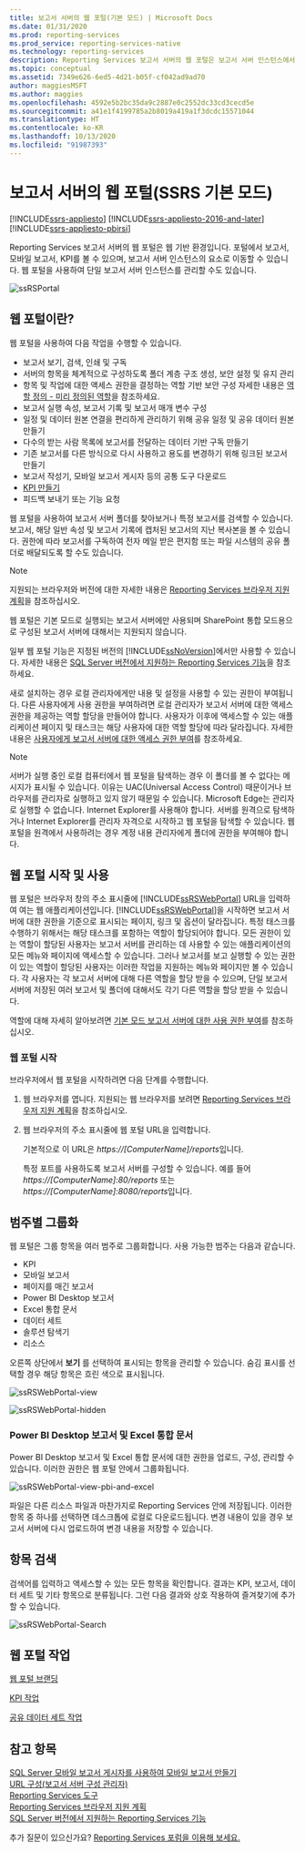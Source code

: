 ```yaml
---
title: 보고서 서버의 웹 포털(기본 모드) | Microsoft Docs
ms.date: 01/31/2020
ms.prod: reporting-services
ms.prod_service: reporting-services-native
ms.technology: reporting-services
description: Reporting Services 보고서 서버의 웹 포털은 보고서 서버 인스턴스에서 보고서, 모바일 보고서, KPI를 보고 요소를 탐색하기 위한 웹 기반 환경입니다.
ms.topic: conceptual
ms.assetid: 7349e626-6ed5-4d21-b05f-cf042ad9ad70
author: maggiesMSFT
ms.author: maggies
ms.openlocfilehash: 4592e5b2bc35da9c2887e0c2552dc33cd3cecd5e
ms.sourcegitcommit: a41e1f4199785a2b8019a419a1f3dcdc15571044
ms.translationtype: HT
ms.contentlocale: ko-KR
ms.lasthandoff: 10/13/2020
ms.locfileid: "91987393"
---
```

# <a name="the-web-portal-of-a-report-server-ssrs-native-mode"></a>보고서 서버의 웹 포털(SSRS 기본 모드)

[!INCLUDE[ssrs-appliesto](../includes/ssrs-appliesto.md)] [!INCLUDE[ssrs-appliesto-2016-and-later](../includes/ssrs-appliesto-2016-and-later.md)] [!INCLUDE[ssrs-appliesto-pbirsi](../includes/ssrs-appliesto-pbirs.md)]

Reporting Services 보고서 서버의 웹 포털은 웹 기반 환경입니다. 포털에서 보고서, 모바일 보고서, KPI를 볼 수 있으며, 보고서 서버 인스턴스의 요소로 이동할 수 있습니다. 웹 포털을 사용하여 단일 보고서 서버 인스턴스를 관리할 수도 있습니다.

![ssRSPortal](../reporting-services/media/ssrsportal.png)

## <a name="what-is-the-web-portal"></a>웹 포털이란?

웹 포털을 사용하여 다음 작업을 수행할 수 있습니다.

- 보고서 보기, 검색, 인쇄 및 구독
- 서버의 항목을 체계적으로 구성하도록 폴더 계층 구조 생성, 보안 설정 및 유지 관리
- 항목 및 작업에 대한 액세스 권한을 결정하는 역할 기반 보안 구성 자세한 내용은 [역할 정의 - 미리 정의된 역할](security/role-definitions-predefined-roles.md)을 참조하세요.
- 보고서 실행 속성, 보고서 기록 및 보고서 매개 변수 구성
- 일정 및 데이터 원본 연결을 편리하게 관리하기 위해 공유 일정 및 공유 데이터 원본 만들기
- 다수의 받는 사람 목록에 보고서를 전달하는 데이터 기반 구독 만들기
- 기존 보고서를 다른 방식으로 다시 사용하고 용도를 변경하기 위해 링크된 보고서 만들기
- 보고서 작성기, 모바일 보고서 게시자 등의 공통 도구 다운로드
- [KPI 만들기](../reporting-services/working-with-kpis-in-reporting-services.md)
- 피드백 보내기 또는 기능 요청

웹 포털을 사용하여 보고서 서버 폴더를 찾아보거나 특정 보고서를 검색할 수 있습니다. 보고서, 해당 일반 속성 및 보고서 기록에 캡처된 보고서의 지난 복사본을 볼 수 있습니다. 권한에 따라 보고서를 구독하여 전자 메일 받은 편지함 또는 파일 시스템의 공유 폴더로 배달되도록 할 수도 있습니다.

> [!NOTE]
> 지원되는 브라우저와 버전에 대한 자세한 내용은 [Reporting Services 브라우저 지원 계획](../reporting-services/browser-support-for-reporting-services-and-power-view.md)을 참조하십시오.

웹 포털은 기본 모드로 실행되는 보고서 서버에만 사용되며 SharePoint 통합 모드용으로 구성된 보고서 서버에 대해서는 지원되지 않습니다.

일부 웹 포털 기능은 지정된 버전의 [!INCLUDE[ssNoVersion](../includes/ssnoversion-md.md)]에서만 사용할 수 있습니다. 자세한 내용은 [SQL Server 버전에서 지원하는 Reporting Services 기능](../reporting-services/reporting-services-features-supported-by-the-editions-of-sql-server-2016.md)을 참조하세요.

새로 설치하는 경우 로컬 관리자에게만 내용 및 설정을 사용할 수 있는 권한이 부여됩니다. 다른 사용자에게 사용 권한을 부여하려면 로컬 관리자가 보고서 서버에 대한 액세스 권한을 제공하는 역할 할당을 만들어야 합니다. 사용자가 이후에 액세스할 수 있는 애플리케이션 페이지 및 태스크는 해당 사용자에 대한 역할 할당에 따라 달라집니다. 자세한 내용은 [사용자에게 보고서 서버에 대한 액세스 권한 부여](./security/grant-user-access-to-a-report-server.md)를 참조하세요.

> [!NOTE]
> 서버가 실행 중인 로컬 컴퓨터에서 웹 포털을 탐색하는 경우 이 폴더를 볼 수 없다는 메시지가 표시될 수 있습니다. 이유는 UAC(Universal Access Control) 때문이거나 브라우저를 관리자로 실행하고 있지 않기 때문일 수 있습니다. Microsoft Edge는 관리자로 실행할 수 없습니다. Internet Explorer를 사용해야 합니다. 서버를 원격으로 탐색하거나 Internet Explorer를 관리자 자격으로 시작하고 웹 포털을 탐색할 수 있습니다. 웹 포털을 원격에서 사용하려는 경우 계정 내용 관리자에게 폴더에 권한을 부여해야 합니다.  

## <a name="start-and-use-the-web-portal"></a>웹 포털 시작 및 사용

웹 포털은 브라우저 창의 주소 표시줄에 [!INCLUDE[ssRSWebPortal](../includes/ssrswebportal.md)] URL을 입력하여 여는 웹 애플리케이션입니다. [!INCLUDE[ssRSWebPortal](../includes/ssrswebportal.md)]을 시작하면 보고서 서버에 대한 권한을 기준으로 표시되는 페이지, 링크 및 옵션이 달라집니다. 특정 태스크를 수행하기 위해서는 해당 태스크를 포함하는 역할이 할당되어야 합니다.  모든 권한이 있는 역할이 할당된 사용자는 보고서 서버를 관리하는 데 사용할 수 있는 애플리케이션의 모든 메뉴와 페이지에 액세스할 수 있습니다. 그러나 보고서를 보고 실행할 수 있는 권한이 있는 역할이 할당된 사용자는 이러한 작업을 지원하는 메뉴와 페이지만 볼 수 있습니다. 각 사용자는 각 보고서 서버에 대해 다른 역할을 할당 받을 수 있으며, 단일 보고서 서버에 저장된 여러 보고서 및 폴더에 대해서도 각기 다른 역할을 할당 받을 수 있습니다.

역할에 대해 자세히 알아보려면 [기본 모드 보고서 서버에 대한 사용 권한 부여](../reporting-services/security/granting-permissions-on-a-native-mode-report-server.md)를 참조하십시오.

### <a name="start-the-web-portal"></a>웹 포털 시작

브라우저에서 웹 포털을 시작하려면 다음 단계를 수행합니다.

1. 웹 브라우저를 엽니다. 지원되는 웹 브라우저를 보려면 [Reporting Services 브라우저 지원 계획](../reporting-services/browser-support-for-reporting-services-and-power-view.md)을 참조하십시오.

2. 웹 브라우저의 주소 표시줄에 웹 포털 URL을 입력합니다.

    기본적으로 이 URL은 *https://[ComputerName]/reports*입니다.

    특정 포트를 사용하도록 보고서 서버를 구성할 수 있습니다. 예를 들어 *https://[ComputerName]:80/reports* 또는 *https://[ComputerName]:8080/reports*입니다.

## <a name="grouping-by-categories"></a>범주별 그룹화

웹 포털은 그룹 항목을 여러 범주로 그룹화합니다. 사용 가능한 범주는 다음과 같습니다.

- KPI
- 모바일 보고서
- 페이지를 매긴 보고서
- Power BI Desktop 보고서
- Excel 통합 문서
- 데이터 세트
- 솔루션 탐색기
- 리소스

오른쪽 상단에서 **보기** 를 선택하여 표시되는 항목을 관리할 수 있습니다. 숨김 표시를 선택할 경우 해당 항목은 흐린 색으로 표시됩니다.

![ssRSWebPortal-view](../reporting-services/media/ssrswebportal-view.png)

![ssRSWebPortal-hidden](../reporting-services/media/ssrswebportal-hidden.png)

### <a name="power-bi-desktop-reports-and-excel-workbooks"></a>Power BI Desktop 보고서 및 Excel 통합 문서

Power BI Desktop 보고서 및 Excel 통합 문서에 대한 권한을 업로드, 구성, 관리할 수 있습니다. 이러한 권한은 웹 포털 안에서 그룹화됩니다.

![ssRSWebPortal-view-pbi-and-excel](../reporting-services/media/ssrswebportal-view-pbi-and-excel.png)

파일은 다른 리소스 파일과 마찬가지로 Reporting Services 안에 저장됩니다. 이러한 항목 중 하나를 선택하면 데스크톱에 로컬로 다운로드됩니다. 변경 내용이 있을 경우 보고서 서버에 다시 업로드하여 변경 내용을 저장할 수 있습니다.

## <a name="search-for-items"></a>항목 검색

검색어를 입력하고 액세스할 수 있는 모든 항목을 확인합니다. 결과는 KPI, 보고서, 데이터 세트 및 기타 항목으로 분류됩니다. 그런 다음 결과와 상호 작용하여 즐겨찾기에 추가할 수 있습니다.

![ssRSWebPortal-Search](../reporting-services/media/ssrswebportal-search.png)

## <a name="web-portal-tasks"></a>웹 포털 작업

[웹 포털 브랜딩](../reporting-services/branding-the-web-portal.md)

[KPI 작업](../reporting-services/working-with-kpis-in-reporting-services.md)

[공유 데이터 세트 작업](../reporting-services/work-with-shared-datasets-web-portal.md)

## <a name="see-also"></a>참고 항목

[SQL Server 모바일 보고서 게시자를 사용하여 모바일 보고서 만들기](../reporting-services/mobile-reports/create-mobile-reports-with-sql-server-mobile-report-publisher.md)  
[URL 구성(보고서 서버 구성 관리자)](../reporting-services/install-windows/configure-a-url-ssrs-configuration-manager.md)  
[Reporting Services 도구](../reporting-services/tools/reporting-services-tools.md)  
[Reporting Services 브라우저 지원 계획](../reporting-services/browser-support-for-reporting-services-and-power-view.md)  
[SQL Server 버전에서 지원하는 Reporting Services 기능](../reporting-services/reporting-services-features-supported-by-the-editions-of-sql-server-2016.md)  

추가 질문이 있으신가요? [Reporting Services 포럼을 이용해 보세요.](https://go.microsoft.com/fwlink/?LinkId=620231)